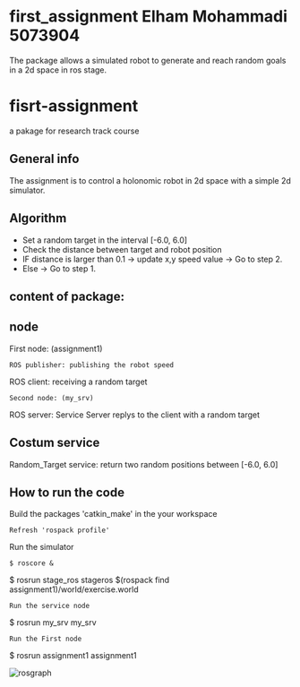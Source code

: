 
# first_assignment Elham Mohammadi 5073904

 The package allows a simulated robot to generate and reach random goals in a 2d space in ros stage.
 
# fisrt-assignment
a pakage for research track course

## General info
The assignment is to control a holonomic robot in 2d space with a simple 2d simulator.
## Algorithm
-  Set a random target in the interval [-6.0, 6.0]
-  Check the distance between target and robot position
-  IF distance is larger than 0.1 -> update x,y speed value -> Go to step 2.
-  Else -> Go to step 1.
## content of package:
## node
First node: (assignment1)
```
ROS publisher: publishing the robot speed
```
ROS client: receiving a random target
```
Second node: (my_srv)
```
ROS server: Service Server replys to the client with a random target
## Costum service
Random_Target service: return two random positions between [-6.0, 6.0]
## How to run the code

Build the packages 'catkin_make' in the your workspace
```
Refresh 'rospack profile'
```
Run the simulator
```
$ roscore &
```
$ rosrun stage_ros stageros $(rospack find assignment1)/world/exercise.world
```
Run the service node
```
$ rosrun my_srv my_srv
```
Run the First node
```
$ rosrun assignment1 assignment1


![rosgraph](https://user-images.githubusercontent.com/77781922/115150623-bf2e9780-a058-11eb-9505-58a8d85e660a.png)
